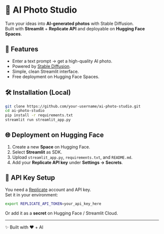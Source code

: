 # 📸 AI Photo Studio

Turn your ideas into **AI-generated photos** with Stable Diffusion.  
Built with **Streamlit** + **Replicate API** and deployable on **Hugging Face Spaces**.

## 🚀 Features
- Enter a text prompt → get a high-quality AI photo.
- Powered by [Stable Diffusion](https://replicate.com/stability-ai/stable-diffusion).
- Simple, clean Streamlit interface.
- Free deployment on Hugging Face Spaces.

## 🛠️ Installation (Local)
```bash
git clone https://github.com/your-username/ai-photo-studio.git
cd ai-photo-studio
pip install -r requirements.txt
streamlit run streamlit_app.py
```

## 🌐 Deployment on Hugging Face
1. Create a new **Space** on Hugging Face.  
2. Select **Streamlit** as SDK.  
3. Upload `streamlit_app.py`, `requirements.txt`, and `README.md`.  
4. Add your **Replicate API key** under **Settings → Secrets**.  

## 🔑 API Key Setup
You need a [Replicate](https://replicate.com/) account and API key.  
Set it in your environment:

```bash
export REPLICATE_API_TOKEN=your_api_key_here
```

Or add it as a **secret** on Hugging Face / Streamlit Cloud.

---
✨ Built with ❤️ + AI
